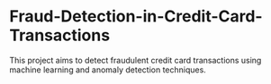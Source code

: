 # Fraud-Detection-in-Credit-Card-Transactions
This project aims to detect fraudulent credit card transactions using machine learning and anomaly detection techniques.
